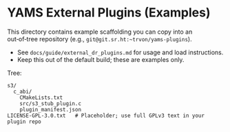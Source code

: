 # YAMS External Plugins (Examples)

This directory contains example scaffolding you can copy into an out‑of‑tree repository (e.g., `git@git.sr.ht:~trvon/yams-plugins`).

- See `docs/guide/external_dr_plugins.md` for usage and load instructions.
- Keep this out of the default build; these are examples only.

Tree:

```
s3/
  c_abi/
    CMakeLists.txt
    src/s3_stub_plugin.c
    plugin_manifest.json
LICENSE-GPL-3.0.txt   # Placeholder; use full GPLv3 text in your plugin repo
```
